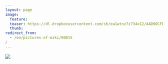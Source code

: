 ```yaml
---
layout: page
image:
  feature:
  teaser: https://dl.dropboxusercontent.com/sh/ea1wtnz7z734o12/AAD9OCFb2cM0EQ6ohIOULAY1a/mikin-kuvat/2/IMG23238-245px.jpg
  thumb:
redirect_from:
  - /en/pictures-of-miki/00015/
---
```


[![](https://dl.dropboxusercontent.com/sh/ea1wtnz7z734o12/AAAHo4zdV-6wLcJnMAQ8yZIla/mikin-kuvat/2/IMG23238-800px.jpg)](https://dl.dropboxusercontent.com/sh/ea1wtnz7z734o12/AADpwHdPEUFertlFUOmrX42Ua/mikin-kuvat/2/IMG23238.jpg)
